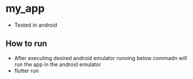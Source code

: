 # my_app

* Tested in android

## How to run
* After executing desired android emulator running below commadn will run the app in the android emulator
* flutter run

